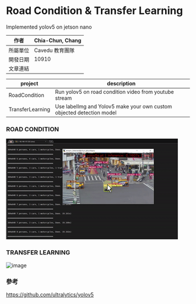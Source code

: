 # Road Condition & Transfer Learning
Implemented yolov5 on jetson nano

| 作者 | Chia-Chun, Chang |
| ---- | ---|
| 所屬單位  | Cavedu 教育團隊 |
| 開發日期  | 10910 |
| 文章連結  | |

project       |       description
--------------|-------------------
RoadCondition | Run yolov5 on road condition video from youtube stream
TransferLearning  | Use labelImg and Yolov5 make your own custom objected detection model

### ROAD CONDITION

![image](images/RoadCondition.gif)

### TRANSFER LEARNING

![image](images/Transfer.gif)

### 參考
https://github.com/ultralytics/yolov5
